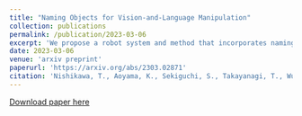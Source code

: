 ```yaml
---
title: "Naming Objects for Vision-and-Language Manipulation"
collection: publications
permalink: /publication/2023-03-06
excerpt: 'We propose a robot system and method that incorporates naming with appearance of the objects in advance, so that in the later manipulation task, instruction can be performed with its unique name to disambiguate the objects easily.'
date: 2023-03-06
venue: 'arxiv preprint'
paperurl: 'https://arxiv.org/abs/2303.02871'
citation: 'Nishikawa, T., Aoyama, K., Sekiguchi, S., Takayanagi, T., Wu, J., Ishihara, Y., Kojima, T. and Yokono, J.J., 2023. Naming Objects for Vision-and-Language Manipulation. arXiv preprint arXiv:2303.02871.'
---
```


[Download paper here](https://arxiv.org/abs/2303.02871)